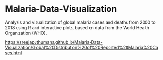 # Malaria-Data-Visualization
Analysis and visualization of global malaria cases and deaths from 2000 to 2018 using R and interactive plots, based on data from the World Health Organization (WHO).

https://sreejaputhumana.github.io/Malaria-Data-Visualization/Global%20Distribution%20of%20Reported%20Malaria%20Cases.html
